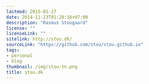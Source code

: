 ```yaml
---
lastmod: 2015-01-27
date: 2014-11-23T01:28:16+07:00
description: "Rasmus Stougaard"
license: ""
licenseLink: ""
sitelink: http://stou.dk/
sourceLink: "https://github.com/stou/stou.github.io"
tags:
- personal
- blog
thumbnail: /img/stou-tn.png
title: stou.dk
---
```


